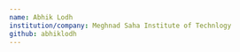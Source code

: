 ```yaml
---
name: Abhik Lodh
institution/company: Meghnad Saha Institute of Technlogy
github: abhiklodh
---
```

